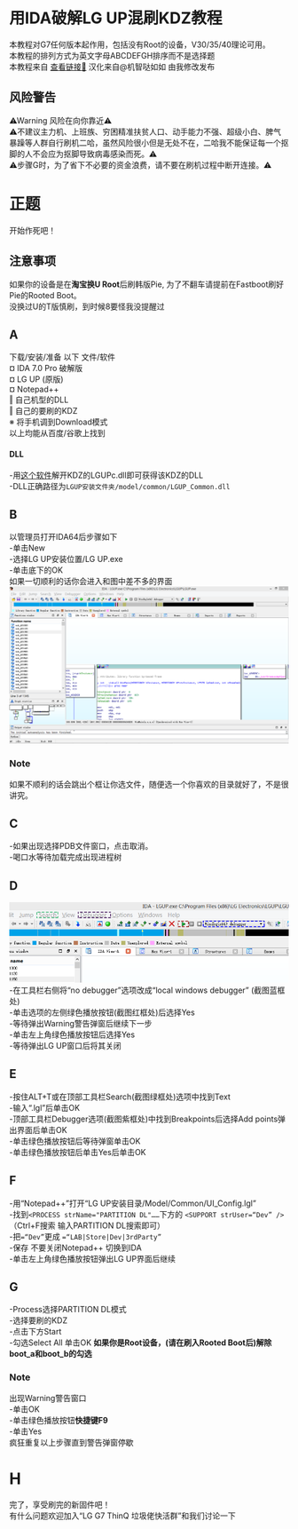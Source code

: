 # 用IDA破解LG UP混刷KDZ教程
本教程对G7任何版本起作用，包括没有Root的设备，V30/35/40理论可用。 <br />
本教程的排列方式为英文字母ABCDEFGH排序而不是选择题 <br />
本教程来自 [查看链接🔗](https://forum.xda-developers.com/lg-g7-thinq/how-to/tutorial-install-korean-pie-kdz-g7-t3892700)  汉化来自@机智哒如如 由我修改发布
## 风险警告
⚠Warning 风险在向你靠近⚠<br />
⚠不建议主力机、上班族、穷困精准扶贫人口、动手能力不强、超级小白、脾气暴躁等人群自行刷机二哈，虽然风险很小但是无处不在，二哈我不能保证每一个抠脚的人不会应为抠脚导致病毒感染而死。⚠<br />
⚠步骤G时，为了省下不必要的资金浪费，请不要在刷机过程中断开连接。⚠<br />

# 正题
开始作死吧！ <br />
## 注意事项
如果你的设备是在**淘宝换U Root**后刷韩版Pie, 为了不翻车请提前在Fastboot刷好Pie的Rooted Boot。 <br />
没换过U的T版慎刷，到时候8要怪我没提醒过<br />
## A
下载/安装/准备 以下 文件/软件 <br />
¤ IDA 7.0 Pro 破解版 <br />
¤ LG UP (原版) <br />
¤ Notepad++ <br />
‖ 自己机型的DLL <br />
‖ 自己的要刷的KDZ <br />
※ 将手机调到Download模式 <br />
以上均能从百度/谷歌上找到 <br />

#### DLL
-用[这个软件](https://www.lanzous.com/i3aj9cd?t)解开KDZ的LGUPc.dll即可获得该KDZ的DLL <br />
-DLL正确路径为`LGUP安装文件夹/model/common/LGUP_Common.dll` <br />
## B
以管理员打开IDA64后步骤如下 <br />
-单击New <br />
-选择LG UP安装位置/LG UP.exe <br />
-单击底下的OK <br />
如果一切顺利的话你会进入和图中差不多的界面 <br />
![截图](/1.png)  <br />
### Note
如果不顺利的话会跳出个框让你选文件，随便选一个你喜欢的目录就好了，不是很讲究。
## C
-如果出现选择PDB文件窗口，点击取消。 <br />
-喝口水等待加载完成出现进程树 <br />
## D
![截图2](/2.png) <br />
-在工具栏右侧将“no debugger”选项改成“local windows debugger” (截图蓝框处)<br />
-单击选项的左侧绿色播放按钮(截图红框处)后选择Yes <br />
-等待弹出Warning警告弹窗后继续下一步 <br />
-单击左上角绿色播放按钮后选择Yes <br />
-等待弹出LG UP窗口后将其关闭 <br />
## E
-按住ALT+T或在顶部工具栏Search(截图绿框处)选项中找到Text <br />
-输入“.lgl”后单击OK <br />
-顶部工具栏Debugger选项(截图紫框处)中找到Breakpoints后选择Add points弹出界面后单击OK <br />
-单击绿色播放按钮后等待弹窗单击OK <br />
-单击绿色播放按钮后单击Yes后单击OK <br />
## F
-用“Notepad++”打开“LG UP安装目录/Model/Common/UI_Config.lgl” <br />
-找到`<PROCESS strName="PARTITION DL"……`下方的
`<SUPPORT strUser=“Dev” /> `（Ctrl+F搜索 输入PARTITION DL搜索即可） <br />
-把`=“Dev”`更成 `=“LAB|Store|Dev|3rdParty” `<br />
-保存 不要关闭Notepad++ 切换到IDA <br />
-单击左上角绿色播放按钮弹出LG UP界面后继续 <br />
## G
-Process选择PARTITION DL模式 <br />
-选择要刷的KDZ <br />
-点击下方Start <br />
-勾选Select All 单击OK
**如果你是Root设备，(请在刷入Rooted Boot后)解除boot_a和boot_b的勾选** <br />
### Note
出现Warning警告窗口 <br />
-单击OK <br />
-单击绿色播放按钮**快捷键F9** <br />
-单击Yes <br />
疯狂重复以上步骤直到警告弹窗停歇 <br />
# H
完了，享受刷完的新固件吧！ <br />
有什么问题欢迎加入“LG G7 ThinQ 垃圾佬快活群”和我们讨论一下
